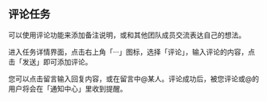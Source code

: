 ## 评论任务

可以使用评论功能来添加备注说明，或和其他团队成员交流表达自己的想法。

进入任务详情界面，点击右上角「···」图标，选择「评论」，输入评论的内容，点击「发送」即可添加评论。

您可以点击留言输入回复内容，或在留言中@某人。评论成功后，被您评论或@的用户将会在「通知中心」里收到提醒。


